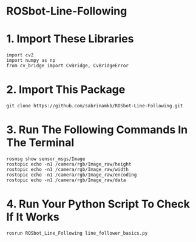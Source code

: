 # ROSbot-Line-Following

# 1. Import These Libraries

```
import cv2
import numpy as np
from cv_bridge import CvBridge, CvBridgeError
```

# 2. Import This Package

```
git clone https://github.com/sabrinamkb/ROSbot-Line-Following.git
```

# 3. Run The Following Commands In The Terminal

```
rosmsg show sensor_msgs/Image
rostopic echo -n1 /camera/rgb/Image_raw/height
rostopic echo -n1 /camera/rgb/Image_raw/width
rostopic echo -n1 /camera/rgb/Image_raw/encoding
rostopic echo -n1 /camera/rgb/Image_raw/data
```

# 4. Run Your Python Script To Check If It Works

```
rosrun ROSbot_Line_Following line_follower_basics.py
```

